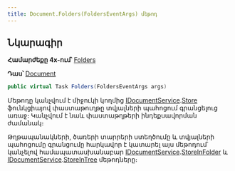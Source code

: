 ```yaml
---
title: Document.Folders(FoldersEventArgs) մեթոդ
---
```


## Նկարագիր

**Համարժեքը 4x-ում՝** [Folders](https://armsoft.github.io/as4x-docs/HTM/ProgrGuide/ScriptProcs/Folders.html)

**Դաս՝** [Document](../document.md)

```c#
public virtual Task Folders(FoldersEventArgs args)
```

Մեթոդը կանչվում է միջուկի կողմից [IDocumentService](../../services/IDocumentService.md).[Store](../../services/IDocumentService/Store.md) ֆունկցիայով փաստաթուղթը տվյալների պահոցում գրանցելուց առաջ։
Կանչվում է նաև փաստաթղթերի ինդեքսավորման ժամանակ։

Թղթապանակների, ծառերի տարրերի ստեղծումը և տվյալների պահոցումը գրանցումը հարկավոր է կատարել այս մեթոդում՝ կանչելով համապատասխանաբար [IDocumentService](../../services/IDocumentService.md).[StoreInFolder](../../services/IDocumentService/StoreInFolder.md) և [IDocumentService](../../services/IDocumentService.md).[StoreInTree](../../services/IDocumentService/StoreInTree.md) մեթոդները։

